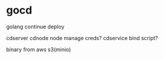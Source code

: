 # gocd
golang continue deploy

cdserver
cdnode  node manage  creds?
cdservice  bind script?

binary from aws s3(minio)